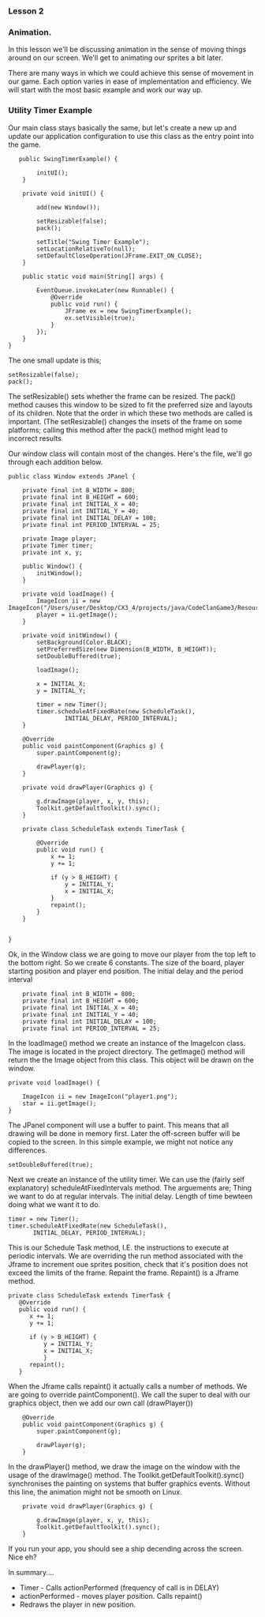 ### Lesson 2

### Animation.

In this lesson we'll be discussing animation in the sense of moving things around on our screen.
We'll get to animating our sprites a bit later.

There are many ways in which we could achieve this sense of movement in our game.
Each option varies in ease of implementation and efficiency. We will start with the most basic example and work our way up.


### Utility Timer Example

Our main class stays basically the same, but let's create a new up and update our application configuration to use this class
as the entry point into the game.

```
   public SwingTimerExample() {

        initUI();
    }

    private void initUI() {

        add(new Window());

        setResizable(false);
        pack();

        setTitle("Swing Timer Example");
        setLocationRelativeTo(null);
        setDefaultCloseOperation(JFrame.EXIT_ON_CLOSE);
    }

    public static void main(String[] args) {

        EventQueue.invokeLater(new Runnable() {
            @Override
            public void run() {
                JFrame ex = new SwingTimerExample();
                ex.setVisible(true);
            }
        });
    }
}
```

The one small update is this;

```
setResizable(false);
pack();

```

The setResizable() sets whether the frame can be resized.
The pack() method causes this window to be sized to fit the preferred size and layouts of its children.
Note that the order in which these two methods are called is important.
(The setResizable() changes the insets of the frame on some platforms; calling this method after the pack() method might lead to incorrect results


Our window class will contain most of the changes.
Here's the file, we'll go through each addition below.

```
public class Window extends JPanel {

    private final int B_WIDTH = 800;
    private final int B_HEIGHT = 600;
    private final int INITIAL_X = 40;
    private final int INITIAL_Y = 40;
    private final int INITIAL_DELAY = 100;
    private final int PERIOD_INTERVAL = 25;

    private Image player;
    private Timer timer;
    private int x, y;

    public Window() {
        initWindow();
    }

    private void loadImage() {
        ImageIcon ii = new ImageIcon("/Users/user/Desktop/CX3_4/projects/java/CodeClanGame3/Resources/player1.png");
        player = ii.getImage();
    }

    private void initWindow() {
        setBackground(Color.BLACK);
        setPreferredSize(new Dimension(B_WIDTH, B_HEIGHT));
        setDoubleBuffered(true);

        loadImage();

        x = INITIAL_X;
        y = INITIAL_Y;

        timer = new Timer();
        timer.scheduleAtFixedRate(new ScheduleTask(),
                INITIAL_DELAY, PERIOD_INTERVAL);
    }

    @Override
    public void paintComponent(Graphics g) {
        super.paintComponent(g);

        drawPlayer(g);
    }

    private void drawPlayer(Graphics g) {

        g.drawImage(player, x, y, this);
        Toolkit.getDefaultToolkit().sync();
    }

    private class ScheduleTask extends TimerTask {

        @Override
        public void run() {
            x += 1;
            y += 1;

            if (y > B_HEIGHT) {
                y = INITIAL_Y;
                x = INITIAL_X;
            }
            repaint();
        }
    }


}
```

Ok, in the Window class we are going to move our player from the top left to the bottom right.
So we create 6 constants.
The size of the board, player starting position and player end position.
The initial delay and the period interval

```
    private final int B_WIDTH = 800;
    private final int B_HEIGHT = 600;
    private final int INITIAL_X = 40;
    private final int INITIAL_Y = 40;
    private final int INITIAL_DELAY = 100;
    private final int PERIOD_INTERVAL = 25;
```

In the loadImage() method we create an instance of the ImageIcon class. The image is located in the project directory.
The getImage() method will return the the Image object from this class. This object will be drawn on the window.

```
private void loadImage() {

    ImageIcon ii = new ImageIcon("player1.png");
    star = ii.getImage();
}
```

The JPanel component will use a buffer to paint. This means that all drawing will be done in memory first.
Later the off-screen buffer will be copied to the screen. In this simple example, we might not notice any differences.

```
setDoubleBuffered(true);
```

Next we create an instance of the utility timer.
We can use the (fairly self explanatory) scheduleAtFixedIntervals method.
The arguements are;
Thing we want to do at regular intervals.
The initial delay.
Length of time bewteen doing what we want it to do.

```
timer = new Timer();
timer.scheduleAtFixedRate(new ScheduleTask(),
       INITIAL_DELAY, PERIOD_INTERVAL);
```


This is our Schedule Task method, I.E. the instructions to execute at periodic intervals.
We are overriding the run method associated with the Jframe to increment oue sprites position, check that it's position does not exceed the limits of the frame.
Repaint the frame. Repaint() is a Jframe method.

```
private class ScheduleTask extends TimerTask {
   @Override
   public void run() {
      x += 1;
      y += 1;

      if (y > B_HEIGHT) {
          y = INITIAL_Y;
          x = INITIAL_X;
          }
      repaint();
   }
 ```

When the Jframe calls repaint() it actually calls a number of methods.
We are going to override paintComponent(). We call the super to deal with our graphics object, then we add our own call (drawPlayer())

```
    @Override
    public void paintComponent(Graphics g) {
        super.paintComponent(g);

        drawPlayer(g);
    }
```


In the drawPlayer() method, we draw the image on the window with the usage of the drawImage() method.
The Toolkit.getDefaultToolkit().sync() synchronises the painting on systems that buffer graphics events.
Without this line, the animation might not be smooth on Linux.

```
    private void drawPlayer(Graphics g) {

        g.drawImage(player, x, y, this);
        Toolkit.getDefaultToolkit().sync();
    }
```


If you run your app, you should see a ship decending across the screen.
Nice eh?


In summary....
- Timer - Calls actionPerformed (frequency of call is in DELAY)
- actionPerformed - moves player position.
  Calls repaint()
- Redraws the player in new position.



